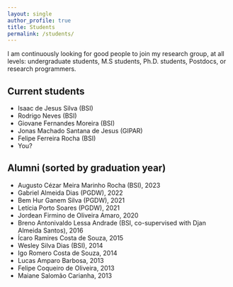 ```yaml
---
layout: single
author_profile: true
title: Students
permalink: /students/
---
```



I am continuously looking for good people to join my research group, at all levels: undergraduate students, M.S students, Ph.D. students, Postdocs, or research programmers. 

<!-- Read more [here](/pos-graduacao) if interested.

**UPDATE**: I recently accepted a position in the industry, so my time became even scarser. If you _really_ want to work with me, please make sure you can conduct most your work independently. -->

## Current students

- Isaac de Jesus Silva (BSI)
- Rodrigo Neves (BSI)
- Giovane Fernandes Moreira (BSI)
- Jonas Machado Santana de Jesus (GIPAR)
- Felipe Ferreira Rocha (BSI)
- You?

## Alumni (sorted by graduation year)

- Augusto Cézar Meira Marinho Rocha (BSI), 2023
- Gabriel Almeida Dias (PGDW), 2022
- Bem Hur Ganem Silva (PGDW), 2021
- Letícia Porto Soares (PGDW), 2021
- Jordean Firmino de Oliveira Amaro, 2020
- Breno Antonivaldo Lessa Andrade (BSI, co-supervised with Djan Almeida Santos), 2016
- Ícaro Ramires Costa de Souza, 2015
- Wesley Silva Dias (BSI), 2014
- Igo Romero Costa de Souza, 2014
- Lucas Amparo Barbosa, 2013
- Felipe Coqueiro de Oliveira, 2013
- Maiane Salomão Carianha, 2013

<!-- - Benito Fernandes (MS, co-supervised with [Fernando Castor](https://sites.google.com/a/cin.ufpe.br/castor/), UFPE), March 2017
- [Bruno Cartaxo](https://sites.google.com/site/brunocartaxo/) (PhD, co-supervised with [Sergio Soares](http://www.cin.ufpe.br/~scbs/), UFPE), March 2018
- Clarice Ferreira (Capstone), July 2018 -->